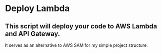 # Deploy Lambda

## This script will deploy your code to AWS Lambda and API Gateway.

It serves as an alternative to AWS SAM for my simple project structure.
